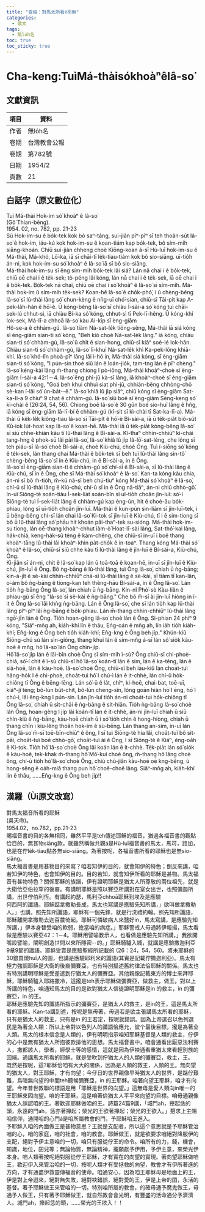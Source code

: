 ```yaml
---
title: "查經：對馬太所看ê耶穌"
categories:
  - 散文
tags:
  - 無lo̍h名
toc: true
toc_sticky: true
---
```


# Cha-keng:TuìMá-thàisó͘khoàⁿêIâ-so͘

## 文獻資訊

| 項目 | 資料 |
|---|---|
| 作者 | 無lo̍h名 |
| 卷期 | 台灣教會公報 |
| 卷期 | 第782號 |
| 日期 | 1954/2 |
| 頁數 | 21 |

## 白話字（原文數位化）

Tuì Má-thài Hok-im só͘ khoàⁿ ê Iâ-so͘<br />(Gô͘ Thian-bēng).<br />1954. 02, no. 782, pp. 21-23<br /> Sù Hok-im-su ê bo̍k-tek kok bô saⁿ-tâng, sui-jiân pîⁿ-pîⁿ sī teh thoân-su̍t Iâ-so͘ ê hok-im, iáu-kú kok hok-im-su ê koan-tiám kap bo̍k-tek, bô sím-mi̍h siāng-khoán. Chiū sui-jiân chheng choè Kiōng-koan á-sī Hù-luī hok-im-su ê Má-thài, Má-khó, Lō͘-ka, iā sī chāi-tī le̍k-tiau-tiám kok bô sio-siāng. uī-tio̍h án-ni, kok hok-im-su só͘ khoàⁿ ê Iâ-so͘ iā sī bô sio-siāng.<br /> Má-thài hok-im-su sī ēng sím-mi̍h bo̍k-tek lâi siá? Lán nā chai i ê bo̍k-tek, chiū oē chai i ê te̍k-sek; tò-péng lâi kóng, lán nā chai i ê te̍k-sek, iā oē chai i ê bo̍k-tek. Bo̍k-tek nā chai, chiū oē chai i só͘ khoàⁿ ê Iâ-so͘ sī sím-mi̍h. Má-thài hok-im ū sím-mi̍h te̍k-sek? Koan-hē Iâ-so͘ ê cho̍k-phó͘, i ū chèng-bêng Iâ-so͘ sī Iû-thài lâng só͘ chun-kèng ê nn̄g-uī chó͘-sian, chiū-sī Tāi-pi̍t kap A-pek-la̍h-hán ê hō͘-è. Ū kóng-bêng Iâ-so͘ sī chiàu Í-sài-a só͘ kóng tuì chāi-sek-lú chhut-sì, iā chiàu Bí-ka só͘ kóng, chhut-sì tī Pek-lī-hêng. Ū kóng-khí Iok-sek, Má-lī-a chhoā Iâ-so͘ kàu Ai-ki̍p sī èng-giām<br />Hô-se-a ê chhàm-gú. Iâ-so͘ tiàm Ná-sat-le̍k tióng-sêng, Má-thài iā siá kóng sī èng-giām sian-ti só͘ kóng, "Beh kiò choè Ná-sat-le̍k lâng." iā kóng, chiàu sian-ti só͘ chhàm-gú, Iâ-so͘ ū chi̍t ê sian-hong, chiū-sī kiâⁿ soé-lé Iok-hān. Chiàu sian-ti só͘ chhàm-gú, Iâ-so͘ lī-khui Ná-sat-le̍k khì Ka-pek-lông khiā-khí. Iâ-so͘ khó-lîn phoà-pīⁿ lâng lâi i-hó in, Má-thài siá kóng, sī èng-giām sian-ti só͘ kóng, "I pún-sin thoè siū lán ê loán-jio̍k, tam-tng lán ê pīⁿ chèng." Iâ-so͘ kéng-kài lâng m̄-thang chiong I pò-iông, Má-thài khoàⁿ-choè sī èng-giām Í-sài-a 42:1－4. Iâ-so͘ ēng phì-jū kà-sī lâng, iā khoàⁿ-choè sī èng-giām sian-ti só͘ kóng, "Goá beh khui chhuì siat phì-jū, chhián-bêng chhòng-chō sè-kan í-lâi só͘ ún-ba̍t--ê." Iâ-so͘ khiâ lû ji̍p siâⁿ, chiū kóng sī èng-giām Sat-ka-lī-a 9 chiuⁿ 9 chat ê chhàm-gú. Iâ-so͘ siū boē sī èng-giām Sèng-keng só͘ kì-chài ê (26:24, 54, 56). Chiong boē Iâ-so͘ ê 30 gûn boé sio-huî lâng ê hn̂g, iā kóng sī èng-giām Iâ-lī-bí ê chhàm-gú (kî-si̍t sī kì-chài tī Sat-ka-lī-a). Má-thài ū ke̍k-le̍k kiông-tiau Iâ-so͘ sī Tāi-pi̍t ê hō͘-è Bí-sài-a, iā ū te̍k-pia̍t biô-su̍t Kū-iok lu̍t-hoat kap Iâ-so͘ ê koan-hē. Má-thài iā ū te̍k-pia̍t kóng-bêng Iâ-so͘ sī siū chhe-khián kàu tī Iû-thài lâng ê Bí-sài-a. Kî-thaⁿ chhin-chhiūⁿ kì-chài tang-hng ê phok-sū lâi pài Iâ-so͘, Iâ-so͘ khiâ lû ji̍p Iâ-lō͘-sat-léng, che lóng sī teh piáu-sī Iâ-so͘ choè Bí-sài-a, choè Kiù-chú, choè Ông. Tuì í-siōng só͘ kóng ê te̍k-sek, lán thang chai Má-thài ê bo̍k-tek sī beh tuì Iû-thài lâng sìn-tô͘ chèng-bêng Iâ-so͘ sī in ê Kiù-chú, in ê Bí-sài-a, in ê Ông.<br /> Iâ-so͘ sī èng-giām sian-ti ê chhàm-gú só͘ chí-sī ê Bí-sài-a, sī Iû-thài lâng ê Kiù-chú, sī in ê Ông, che sī Má-thài só͘ khoàⁿ ê Iâ-so͘. Kan-ta kóng kàu chia, án-ni sī bô m̄-tio̍h, m̄-kú nā-sī beh chú-tiuⁿ kóng Má-thài só͘ khoàⁿ ê Iâ-so͘, chí-ū sī Iû-thài lâng ê Kiù-chú, chí-ū sī in ê Ông nā-tiāⁿ, án-ni chiū chhò-gō͘. In-uī Siōng-tè soán-tiàu Í-sek-lia̍t soán-bîn sī uī-tio̍h choân jîn-luī: só͘-í Siōng-tè tuì Í-sek-lia̍t lâng ê chhàm-gú kap èng-ún, hit ê choè-āu bo̍k-phiau, lóng sī uī-tio̍h choân jîn-luī. Má-thài ê kun-pún sìn-liām sī jîn-luī-tek, i ū bêng-bêng chí-sī lán chai Iâ-so͘ Ki-tok sī jîn-luī ê Kiù-chú, tī i ê sim-tiong sī bô ū Iû-thài lâng só͘ phāu hit khoán pâi-thaⁿ-tek su-sióng. Má-thài hok-im-su tiong, lán oē-thang khoàⁿ-chhut iàm-ò͘ Hoat-lī-sài lâng, Sat-thó͘-kai lâng, ha̍k-chiá, keng-ha̍k-sū téng ê kám-chêng, che chiū-sī in-uī i boē thang khoàⁿ-tāng Iû-thài lâi khoàⁿ-khin pa̍t-cho̍k ê in-toaⁿ. Thang kóng Má-thài só͘ khoàⁿ ê Iâ-so͘, chiū-sī siū chhe kàu tī Iû-thài lâng ê jîn-luī ê Bí-sài-a, Kiù-chú, Ông.<br /> Kì-jiân sī án-ni, chit ê Iâ-so͘ kap lán ū toā-toā ê koan-hē, in-uī sī jîn-luī ê Kiù-chú, jîn-luī ê Ông. Bô ǹg-bāng ê Iû-thài lâng, tuì Ông Iâ-so͘, chiah ū ǹg-bāng; kin-á-ji̍t ê sè-kài chhin-chhiūⁿ chá-sî Iû-thài lâng ê sè-kài, sī tiàm tī kan-lân, o͘-àm bô ǹg-bāng ê tiong-kan teh thèng-hāu Bí-sài-a, in ê Ông Iâ-so͘. Lán tio̍h ǹg-bāng Ông Iâ-so͘, lán chiah ū ǹg-bāng. Kin-nî Phó͘-sè Kàu-liân ê phiau-gú sī ēng "Iâ-so͘ sī sè-kài ê ǹg-bāng." Che bô m̄-sī ài jîn-luī hiòng in î-it ê Ông Iâ-so͘ lâi khǹg ǹg-bāng. Lán ê Ông Iâ-so͘, che sī lán tio̍h kap Iû-thài lâng pîⁿ-pîⁿ lâi ǹg-bāng ê bo̍k-phiau. Lán m̄-thang chhin-chhiūⁿ Iû-thài lâng ngō͘-jīn lán ê Ông. Tio̍h hoan-gêng Iâ-so͘ choè lán ê Ông. Si-phian 24 phiⁿ 9 kóng, "Siâⁿ-mn̂g ah, kia̍h-khí lín ê thâu, Eńg-oán ê mn̂g ah, lín ia̍h tio̍h kia̍h-khí; En̂g-kng ê Ông beh tio̍h kia̍h-khí; En̂g-kng ê Ông beh ji̍p." Khún-kiû Siōng-chú sù lán sìn-gióng, thang khui lán ê sim-mn̂g á-sī lán só͘ sio̍k kàu-hoē ê mn̂g, hō͘ Iâ-so͘ lán Ông chìn-ji̍p.<br /> Hō͘ Iâ-so͘ ji̍p lán ê lāi-bīn choè Ông sī sím-mi̍h ì-sù? Ông chiū-sī chi-phoè-chiá, só͘-í chit ê ì-sù chiū-sī hō͘ Iâ-so͘ koán-tī lán ê sim, lán ê ka-têng, lán ê siā-hoē, lán ê kàu-hoē. Iâ-so͘ choè Ông, chiū-sī beh iàu-kiû lán choa̍t-tuì hâng-ho̍k I ê chi-phoè, choa̍t-tuì hō͘ I chú-ì lán ê it-chhè, lán chí-ū ho̍k-chiông tī Ông ê bēng-lēng. Lán só͘-ū ê la̍t, chîⁿ, ki-hoē, chai-bat, toē-uī, kiáⁿ-jî téng; bô-lūn bu̍t-chit, bô-lūn cheng-sîn, lóng goān hiàn hō͘ I ēng, hō͘ I chú-ì, lâi êng-kng I pún-sin. Lán jîn-luī tio̍h án-ni choa̍t-tuì ho̍k-chiông tī Ông Iâ-so͘, chiah ū si̍t-chāi ê ǹg-bāng ê si̍t-hiān. Tio̍h ǹg-bāng Iâ-so͘ choè lán Ông, hoan-gêng I ji̍p lâi koán-tī lán ê it-chhè, án-ni jîn-luī chiah ū siū chín-kiù ê ǹg-bāng, kàu-hoē chiah ū i só͘ tio̍h chìn ê hong-hiòng, chiah ū thang chīn i kiù-lêng thoân hok-im ê sù-bēng. Lán thang an-sim, in-uī lán Ông Iâ-so͘ m̄-sī toē-bīn-chiūⁿ ê ông, I sī tuì Siōng-tè hia lâi, choa̍t-tuì bô sit-pāi, choa̍t-tuì boē chhò-gō͘, choa̍t-tuì ài ê Ông, I sī Siōng-tè ê Kiáⁿ, éng-oa̍h ê Ki-tok. Tio̍h hō͘ Iâ-so͘ choè Ông lâi koán lán ê it-chhè. Te̍k-pia̍t lán só͘ sio̍k ê kàu-hoē, tek-khak m̄-thang hō͘ Mô͘-kuí choè ông, m̄-thang hō͘ lâng choè ông, chí-ū tio̍h hō͘ Iâ-so͘ choè Ông, chiū chū-jiân kàu-hoē oē kng-bêng, ū hong-sēng ê oa̍h-miā thang pun hō͘ choē-choē lâng. Siâⁿ-mn̂g ah, kia̍h-khí lín ê thâu, ......En̂g-kng ê Ông beh ji̍p!!<br />

## 漢羅（Ùi原文改寫）

對馬太福音所看的耶穌<br />(吳天命)。<br />1954.02，no.782，pp.21-23<br /> 賜福音書的目的各無相同，雖然平平是teh傳述耶穌的福音，猶過各福音書的觀點佮目的，無甚物siāng款。就雖然稱做共觀á是Hù-luī福音書的馬太，馬可，路加，也是在佇le̍k-tiau點各無sio-siāng。為著按呢，各福音書所看的耶穌也是無sio-siāng。<br />馬太福音書是用甚物目的來寫？咱若知伊的目的，就會知伊的特色；倒反來講，咱若知伊的特色，也會知伊的目的。目的若知，就會知伊所看的耶穌是甚物。馬太福音有甚物特色？關係耶穌的族譜，伊有證明耶穌是猶太人所尊敬的兩位祖先，就是大衛佮亞伯拉罕的後裔。有講明耶穌是照以賽亞所講對在室女出世，也照彌迦所講，出世佇伯利恆。有講起約瑟，馬利亞chhoā耶穌到埃及是應驗<br />何西阿的讖語。耶穌踮拿撒勒長成，馬太也寫講是應驗先知所講，」欲叫做拿撒勒人。」也講，照先知所讖語，耶穌有一個先鋒，就是行洗禮約翰。照先知所讖語，耶穌離開拿撒勒去迦百農徛起。耶穌可憐破病人來醫好in，馬太寫講，是應驗先知所講，」伊本身替受咱的軟弱，擔當咱的病症。」耶穌警戒人毋通將伊報揚，馬太看做是應驗以賽亞42：1－4。耶穌用譬喻教示人，也看做是應驗先知所講，」我欲開嘴設譬喻，闡明創造世間以來所隱密--的。」耶穌騎驢入城，就講是應驗撒迦利亞9章9節的讖語。耶穌受賣是應驗聖經所記載的 (26：24，54，56)。將未耶穌的 30銀買燒huî人的園，也講是應驗耶利米的讖語(其實是記載佇撒迦利亞)。馬太有極力強調耶穌是大衛的後裔彌賽亞，也有特別描述舊約律法佮耶穌的關係。馬太也有特別講明耶穌是受差遣到佇猶太人的彌賽亞。其他親像記載東方的博士來拜耶穌，耶穌騎驢入耶路撒冷，這攏是teh表示耶穌做彌賽亞，做救主，做王。對以上所講的特色，咱通知馬太的目的是欲對猶太人信徒證明耶穌是in 的救主，in 的彌賽亞，in 的王。<br />耶穌是應驗先知的讖語所指示的彌賽亞，是猶太人的救主，是in的王，這是馬太所看的耶穌。Kan-ta講到遮，按呢是無毋著，毋過若是欲主張講馬太所看的耶穌，只有是猶太人的救主，只有是in 的王若定，按呢就錯誤。因為上帝選召以色列選民是為著全人類：所以上帝對以色列人的讖語佮應允，彼个最後目標，攏是為著全人類。馬太的根本信念是人類的，伊有明明指示咱知耶穌基督是人類的救主，佇伊的心中是無有猶太人所抱彼款排他的思想。馬太福音書中，咱會通看出厭惡法利賽人，撒都該人，學者，經學士等的感情，這就是因為伊袂通看重猶太來看輕別族的因端。通講馬太所看的耶穌，就是受吹到佇猶太人的人類的彌賽亞，救主，王。<br />既然是按呢，這?耶穌佮咱有大大的關係，因為是人類的救主，人類的王。無向望的猶太人，對王耶穌，才有向望；今仔日的世界親像早時猶太人的世界，是踮佇艱難，烏暗無向望的中間teh聽候彌賽亞，in 的王耶穌。咱著向望王耶穌，咱才有向望。今年普世教聯的標語是用「耶穌是世界的向望。」這無毋是愛人類向in唯一的王耶穌來囥向望。咱的王耶穌，這是咱著佮猶太人平平來向望的目標。咱毋通親像猶太人誤認咱的王。著歡迎耶穌做咱的王。詩篇24篇9講，「城門ah，攑起恁的頭，永遠的門ah，恁亦著攑起；榮光的王欲著攑起；榮光的王欲入。」懇求上主賜咱信仰，通開咱的心門á是咱所屬教會的門，予耶穌咱王進入。<br />予耶穌入咱的內面做王是甚物意思？王就是支配者，所以這个意思就是予耶穌管治咱的心，咱的家庭，咱的社會，咱的教會。耶穌做王，就是欲要求咱絕對降服伊的支配，絕對予伊主意咱的一切，咱只有服從佇王的命令。咱所有的力，錢，機會，知識，地位，囝兒等；無論物質，無論精神，攏願獻予伊用，予伊主意，來榮光伊本身。咱人類著按呢絕對服從佇王耶穌，才有實在的向望的實現。著向望耶穌做咱王，歡迎伊入來管治咱的一切，按呢人類才有受拯救的向望，教會才有伊所著進的方向，才有通盡伊救靈傳福音的使命。咱通安心，因為咱王耶穌毋是地面上的王，伊是對上帝遐來，絕對無失敗，絕對袂錯誤，絕對愛的王，伊是上帝的囝，永活的基督。著予耶穌做王來管咱的一切。特別咱所屬的教會，的確毋通予魔鬼做王，毋通予人做王，只有著予耶穌做王，就自然教會會光明，有豐盛的活命通分予濟濟人。城門ah，攑起恁的頭，......榮光的王欲入！！<br />
